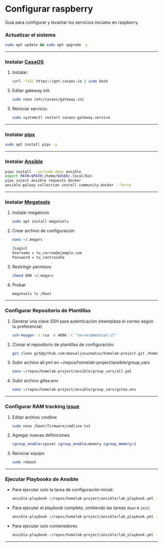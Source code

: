 # Configurar raspberry
Guía para configurar y levantar los servicios iniciales en raspberry.

### Actualizar el sistema
```bash
sudo apt update && sudo apt upgrade -y
```

---

### Instalar [CasaOS](https://wiki.casaos.io/en/get-started)

1. Instalar:
    ```bash
    curl -fsSL https://get.casaos.io | sudo bash
    ```

2. Editar gateway init:
    ```bash
    sudo nano /etc/casaos/gateway.ini
    ```

3. Reiniciar servicio:
    ```bash
    sudo systemctl restart casaos-gateway.service
    ```
---

### Instalar [pipx](https://github.com/pypa/pipx)
```bash
sudo apt install pipx -y
```

---

### Instalar [Ansible](https://docs.ansible.com/ansible/latest/installation_guide/intro_installation.html#installing-and-upgrading-ansible-with-pipx)
```bash
pipx install --include-deps ansible
export PATH=$PATH:/home/$USER/.local/bin
pipx inject ansible requests docker
ansible-galaxy collection install community.docker --force
```

---

### Instalar [Megatools](https://xff.cz/megatools/)

1. Instalar megatools
    ```bash
    sudo apt install megatools
    ```

2. Crear archivo de configuración
    ```bash
    nano ~/.megarc
    ```
    ```bash
    [Login]
    Username = tu_correo@ejemplo.com
    Password = tu_contraseña
    ```

3. Restringir permisos
    ```bash
    chmod 600 ~/.megarc
    ```

4. Probar
    ```bash
    megatools ls /Root
    ```

---

### Configurar Repositorio de Plantillas

1. Generar una clave SSH para autenticación (reemplaza el correo según tu preferencia):
    ```bash
    ssh-keygen -t rsa -b 4096 -C "server@mmatush.cl"
    ```

2. Clonar el repositorio de plantillas de configuración:
    ```bash
    git clone git@github.com:manueljesusmatus/homelab-project.git /home/mmatush/repos/homelab-project
    ```

3. Subir archivo all.yml en ~/repos/homelab-project/ansible/group_vars
    ```bash
    nano ~/repos/homelab-project/ansible/group_vars/all.yml
    ```
   
4. Subir archivo gitea.env
    ```bash
    nano ~/repos/homelab-project/ansible/group_vars/gitea.env
    ```

---

### Configurar RAM tracking [issue](https://forums.raspberrypi.com/viewtopic.php?t=203128)
1. Editar archivo cmdline
    ```bash
    sudo nano /boot/firmware/cmdline.txt
    ```
3. Agregar nuevas definiciones
    ```bash
    cgroup_enable=cpuset cgroup_enable=memory cgroup_memory=1
    ```
4. Reiniciar equipo
    ```bash
    sudo reboot
    ```

---

### Ejecutar Playbooks de Ansible

- Para ejecutar solo la tarea de configuración inicial:
    ```bash
    ansible-playbook ~/repos/homelab-project/ansible/lab_playbook.yml --verbose --tags "init"
    ```

- Para ejecutar el playbook completo, omitiendo las tareas `down` e `init`:
    ```bash
    ansible-playbook ~/repos/homelab-project/ansible/lab_playbook.yml --verbose --skip-tags "down,init"
    ```

- Para ejecutar solo contenedores
    ```bash
    ansible-playbook ~/repos/homelab-project/ansible/lab_playbook.yml --verbose --tags "up"
    ```
---
